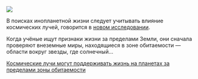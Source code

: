 <!--2025-08-05 12:11:25-->
<div class="yb">
  <div class="rss habr"><img src="https://habrastorage.org/getpro/habr/upload_files/69d/ae4/96e/69dae496e3fe6b81e0570242c58492f8.jpg" /><p>В поисках инопланетной жизни следует учитывать влияние космических лучей, говорится в <a href="https://doi.org/10.1017/S1473550425100025" rel="noopener noreferrer nofollow">новом исследовании</a>.</p><p>Когда учёные ищут признаки жизни за пределами Земли, они сначала проверяют внеземные миры, находящиеся в зоне обитаемости — области вокруг звезды, где солнечный... <p class="titl"><a href="https://habr.com/ru/news/934196/?utm_source=habrahabr&utm_medium=rss&utm_campaign=934196">Космические лучи могут поддерживать жизнь на планетах за пределами зоны обитаемости</a></p></div>
</div>
